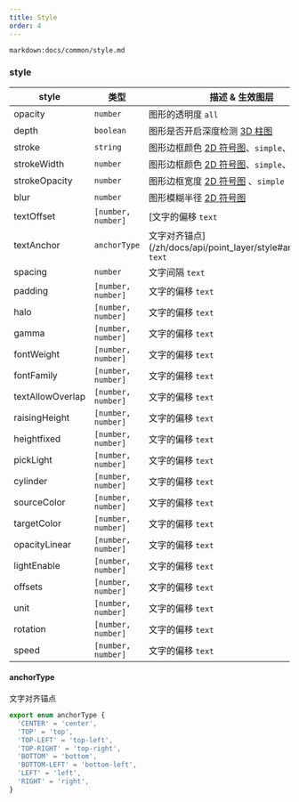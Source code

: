 ```yaml
---
title: Style
order: 4
---
```


`markdown:docs/common/style.md`

### style

| style            | 类型               | 描述 & 生效图层                                                                      | 默认值   |
| ---------------- | ------------------ | ------------------------------------------------------------------------------------ | -------- |
| opacity          | `number`           | 图形的透明度 `all`                                                                   | 1        |
| depth            | `boolean`          | 图形是否开启深度检测 [3D 柱图](/zh/docs/api/point_layer/shape#3d-柱图)               | true     |
| stroke           | `string`           | 图形边框颜色 [2D 符号图](/zh/docs/api/point_layer/shape#2d-符号图)、`simple`、`text` | #fff     |
| strokeWidth      | `number`           | 图形边框颜色 [2D 符号图](/zh/docs/api/point_layer/shape#2d-符号图)、`simple`、`text` | 0        |
| strokeOpacity    | `number`           | 图形边框宽度 [2D 符号图](/zh/docs/api/point_layer/shape#2d-符号图) 、`simple`        | 1        |
| blur             | `number`           | 图形模糊半径 [2D 符号图](/zh/docs/api/point_layer/shape#2d-符号图)                   | 0        |
| textOffset       | `[number, number]` | [文字的偏移 `text`                                                                   | `[0, 0]` |
| textAnchor       | `anchorType`       | 文字对齐锚点](/zh/docs/api/point_layer/style#anchortype) `text`                      | `center` |
| spacing          | `number`           | 文字间隔 `text`                                                                      | `2`      |
| padding          | `[number, number]` | 文字的偏移 `text`                                                                    | [0, 0]   |
| halo             | `[number, number]` | 文字的偏移 `text`                                                                    | [0, 0]   |
| gamma            | `[number, number]` | 文字的偏移 `text`                                                                    | [0, 0]   |
| fontWeight       | `[number, number]` | 文字的偏移 `text`                                                                    | [0, 0]   |
| fontFamily       | `[number, number]` | 文字的偏移 `text`                                                                    | [0, 0]   |
| textAllowOverlap | `[number, number]` | 文字的偏移 `text`                                                                    | [0, 0]   |
| raisingHeight    | `[number, number]` | 文字的偏移 `text`                                                                    | [0, 0]   |
| heightfixed      | `[number, number]` | 文字的偏移 `text`                                                                    | [0, 0]   |
| pickLight        | `[number, number]` | 文字的偏移 `text`                                                                    | [0, 0]   |
| cylinder         | `[number, number]` | 文字的偏移 `text`                                                                    | [0, 0]   |
| sourceColor      | `[number, number]` | 文字的偏移 `text`                                                                    | [0, 0]   |
| targetColor      | `[number, number]` | 文字的偏移 `text`                                                                    | [0, 0]   |
| opacityLinear    | `[number, number]` | 文字的偏移 `text`                                                                    | [0, 0]   |
| lightEnable      | `[number, number]` | 文字的偏移 `text`                                                                    | [0, 0]   |
| offsets          | `[number, number]` | 文字的偏移 `text`                                                                    | [0, 0]   |
| unit             | `[number, number]` | 文字的偏移 `text`                                                                    | [0, 0]   |
| rotation         | `[number, number]` | 文字的偏移 `text`                                                                    | [0, 0]   |
| speed            | `[number, number]` | 文字的偏移 `text`                                                                    | [0, 0]   |

#### anchorType

文字对齐锚点

```javascript
export enum anchorType {
  'CENTER' = 'center',
  'TOP' = 'top',
  'TOP-LEFT' = 'top-left',
  'TOP-RIGHT' = 'top-right',
  'BOTTOM' = 'bottom',
  'BOTTOM-LEFT' = 'bottom-left',
  'LEFT' = 'left',
  'RIGHT' = 'right',
}
```
